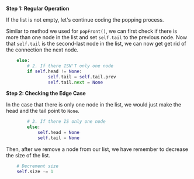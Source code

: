<!--title={Deleting Elements From the End - Explain}--> 

<!--badges={Algorithms:5,Python:4}-->

<!--concepts={}-->

**Step 1: Regular Operation**

If the list is not empty, let's continue coding the popping process.

Similar to method we used for `popFront()`, we can first check if there is more than one node in the list and set `self.tail` to the previous node. Now that `self.tail` is the second-last node in the list, we can now get get rid of the connection the next node. 

```python
	else:
      	# 2. If there ISN'T only one node
        if self.head != None:
        		self.tail = self.tail.prev
        		self.tail.next = None
```

**Step 2: Checking the Edge Case**

In the case that there is only one node in the list, we would just make the head and the tail point to `None`.

```python
  		# 3. If there IS only one node
  		else:
        	self.head = None
        	self.tail = None
```

Then, after we remove a node from our list, we have remember to decrease the size of the list.

```python
	# Decrement size
	self.size -= 1
```
